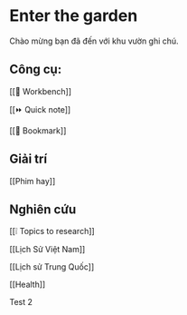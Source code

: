# Enter the garden

Chào mừng bạn đã đến với khu vườn ghi chú.

## Công cụ:
[[📌 Workbench]]

[[⏩ Quick note]]

[[📑 Bookmark]]

## Giải trí
[[Phim hay]]

## Nghiên cứu
[[❕ Topics to research]]

[[Lịch Sử Việt Nam]]

[[Lịch sử Trung Quốc]]

[[Health]]

Test 2

